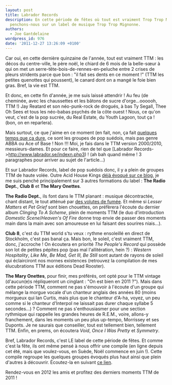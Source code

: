 ```yaml
---
layout: post
title: Labrador Records
description: En cette période de fêtes où tout est vraiment Trop Trop Mignon (TTM),
  penchons-nous sur un label de musique Trop Trop Mignonne.
authors:
  - Joe Gantdelaine
wordpress_id: 976
date: '2011-12-27 13:26:09 +0100'
---
```

Car oui, en cette dernière quinzaine de l'année, tout est vraiment TTM : les décos du centre-ville, le père noël, le chiard de 6 mois de la belle-sœur à qui on met un serre-tête-bois-de-rennes-en-peluche entre 2 crises de pleurs stridents parce que bon : "il fait ses dents en ce moment !" (TTM les petites quenottes qui poussent), le canard dont on a mangé le foie bien gras. Bref, la vie est TTM.

Et donc, en cette fin d'année, je me suis laissé attendrir ! Au feu (de cheminée, avec les chaussettes et les bâtons de sucre d'orge…oooooh, TTM !) Jay Reatard et son néo-punk-rock de drogués, à bas Ty Segall, Thee Oh Sees et tous les néo-babas psychés de la côte ouest ! Nous, ce qu'on veut, c'est de la pop sucrée, du Real Estate, du Youth Lagoon, tout ça ! (bon, on en reparlera).

Mais surtout, ce que j'aime en ce moment (en fait, non, ça fait [quelques temps que ça dure](http://www.deadrooster.org/Parfois-on-s-demande]…), ce sont les groupes de pop suédois, mais pas genre ABBA ou Ace of Base ! Non !!! Moi, je fais dans le TTM version 2000/2010, messieurs-dames. Et pour ce faire, rien de tel que [Labrador Records->http://www.labrador.se/indexn.php3) ! (ah bah quand même ! 3 paragraphes pour arriver au sujet de l'article…)

Et sur Labrador Records, label de pop suédois donc, il y a plein de groupes TTM de haute volée. Outre Acid House Kings [déjà évoqué sur ce blog](699), je me suis penché principalement sur 3 autres formations du label : __The Radio Dept.__, __Club 8__ et __The Mary Onettes__.

__The Radio Dept.__, ils font dans le TTM planant : musique décontractée, chant distant, le tout atténué par [des volutes de fumée](http://allmusic.com/album/clinging-to-a-scheme-r1743484). Et même si *Lesser Matters* et *Pet Grief* sont bien chouettes, on préfèrera l'écoute du dernier album *Clinging To A Scheme*, plein de moments TTM (le duo d'introduction *Domestic Scene*/*Heaven's Of Fire* donne trop envie de passer des moments main dans la main avec son amoureuse en lui faisant des sourires niais…).

__Club 8__, c'est du TTM world s'tu veux : rythme ensoleillé en direct de Stockholm, c'est pas banal ça. Mais bon, le soleil, c'est vraiment TTM, donc, j'accroche ! On écoutera en priorité *The People's Record* qui possède son lot de petites pépites pop (pas mal l'allitération, hein ?) : *Western Hospitality*, *Like Me*, *Be Mad, Get Ill, Be Still* sont autant de rayons de soleil qui éclairciront nos mornes existences (retrouvez la compilation de mes élucubrations TTM aux éditions Dead Rooster).

__The Mary Onettes__, pour finir, mes préférés, ont opté pour le TTM vintage (d'aucun(e)s répliqueront un cinglant : "On est bien en 2011 ?"). Mais dans cette période TTM, comment ne pas s'émouvoir à l'écoute d'un groupe qui mélange la morgue vocale d'un chanteur anglais des années 80 (moins morgueux qui Ian Curtis, mais plus que le chanteur d'A-ha, voyez, un peu comme si le chanteur d'Interpol ne laissait pas durer chaque syllabe 5 secondes…) ? Comment ne pas s'enthousiasmer pour une section rythmique qui rappelle les grandes heures de R.E.M., voire, allons-y franchement, dans les moments un peu plus up-tempo, Morrissey et ses Duponts. Je ne saurais que conseiller, tout est tellement bien, tellement TTM. Enfin, en prems, on écoutera *Void*, *Once I Was Pretty* et *Symmetry*.

Bref, Labrador Records, c'est LE label de cette période de fêtes. Et comme c'est la fête, ils ont même pensé à nous offrir une compile (en ligne depuis cet été, mais que voulez-vous, en Suède, Noël commence en juin !). Cette compile regroupe les quelques groupes évoqués plus haut ainsi que plein d'autres à découvrir. Écoutez-la en suivant [ce lien](http://www.labrador.se/stockholm/).

Rendez-vous en 2012 les amis et profitez des derniers moments TTM de 2011 !
